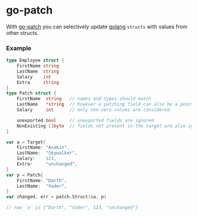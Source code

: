 # go-patch

With [go-patch](https://github.com/aglyzov/go-patch) you can selectively update [golang](http://golang.org) `structs` with
values from other structs.

### Example
```go
type Employee struct {
    FirstName string
    LastName  string
    Salary    int
    Extra     string
}
type Patch struct {
    FirstName  string   // names and types should match
    LastName   *string  // however a patching field can also be a pointer 
    Salary     int      // only non-zero values are considered

    unexported bool     // unexported fields are ignored 
    NonExisting []byte  // fields not present in the target are also ignored
}

var a = Target{
    FirstName: "Anakin",
    LastName:  "Skywalker",
    Salary:    123,
    Extra:     "unchanged",
}
var p = Patch{
    FirstName: "Darth",
    LastName:  "Vader",
}
var changed, err = patch.Struct(&a, p)

// now `a` is {"Darth", "Vader", 123, "unchanged"}
```
